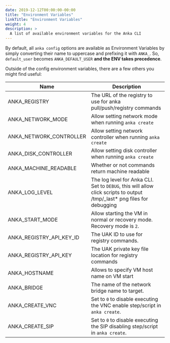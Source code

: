 ```yaml
---
date: 2019-12-12T00:00:00-00:00
title: "Environment Variables"
linkTitle: "Environment Variables"
weight: 4
description: >
  A list of available environment variables for the Anka CLI 
---
```


By default, all `anka config` options are available as Environment Variables by simply converting their name to uppercase and prefixing it with `ANKA_`. So, `default_user` becomes `ANKA_DEFAULT_USER` **and the ENV takes precedence**.

Outside of the config environment variables, there are a few others you might find useful:

| Name | Description |
| --- | --- |
| ANKA_REGISTRY                   | The URL of the registry to use for anka pull/push/registry commands |
| ANKA_NETWORK_MODE               | Allow setting network mode when running `anka create` |
| ANKA_NETWORK_CONTROLLER         | Allow setting network controller when running `anka create` |
| ANKA_DISK_CONTROLLER            | Allow setting disk controller when running `anka create` |
| ANKA_MACHINE_READABLE           | Whether or not commands return machine readable |
| ANKA_LOG_LEVEL                  | The log level for Anka CLI. Set to `DEBUG`, this will allow click scripts to output /tmp/_last* png files for debugging |
| ANKA_START_MODE                 | Allow starting the VM in normal or recovery mode. Recovery mode is `2`. |
| ANKA_REGISTRY_API_KEY_ID        | The UAK ID to use for registry commands. |
| ANKA_REGISTRY_API_KEY           | The UAK private key file location for registry commands |
| ANKA_HOSTNAME                   | Allows to specify VM host name on VM start |
| ANKA_BRIDGE                     | The name of the network bridge name to target. |
| ANKA_CREATE_VNC                 | Set to `0` to disable executing the VNC enable step/script in `anka create`. |
| ANKA_CREATE_SIP                 | Set to `0` to disable executing the SIP disabling step/script in `anka create`. |
